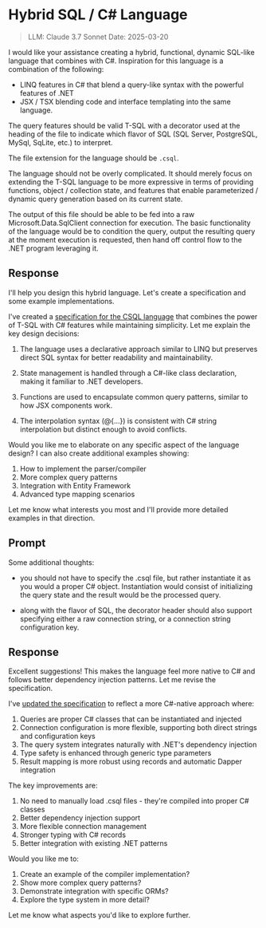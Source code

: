 # Hybrid SQL / C# Language

> LLM: Claude 3.7 Sonnet
> Date: 2025-03-20

I would like your assistance creating a hybrid, functional, dynamic SQL-like language that combines with C#. Inspiration for this language is a combination of the following:

- LINQ features in C# that blend a query-like syntax with the powerful features of .NET
- JSX / TSX blending code and interface templating into the same language.

The query features should be valid T-SQL with a decorator used at the heading of the file to indicate which flavor of SQL (SQL Server, PostgreSQL, MySql, SqLite, etc.) to interpret.

The file extension for the language should be `.csql`.

The language should not be overly complicated. It should merely focus on extending the T-SQL language to be more expressive in terms of providing functions, object / collection state, and features that enable parameterized / dynamic query generation based on its current state.

The output of this file should be able to be fed into a raw Microsoft.Data.SqlClient connection for execution. The basic functionality of the language would be to condition the query, output the resulting query at the moment execution is requested, then hand off control flow to the .NET program leveraging it.

## Response

I'll help you design this hybrid language. Let's create a specification and some example implementations.

I've created a [specification for the CSQL language](./csql-spec-01.md) that combines the power of T-SQL with C# features while maintaining simplicity. Let me explain the key design decisions:

1. The language uses a declarative approach similar to LINQ but preserves direct SQL syntax for better readability and maintainability.

2. State management is handled through a C#-like class declaration, making it familiar to .NET developers.

3. Functions are used to encapsulate common query patterns, similar to how JSX components work.

4. The interpolation syntax (@{...}) is consistent with C# string interpolation but distinct enough to avoid conflicts.

Would you like me to elaborate on any specific aspect of the language design? I can also create additional examples showing:

1. How to implement the parser/compiler
2. More complex query patterns
3. Integration with Entity Framework
4. Advanced type mapping scenarios

Let me know what interests you most and I'll provide more detailed examples in that direction.

## Prompt

Some additional thoughts:

- you should not have to specify the .csql file, but rather instantiate it as you would a proper C# object. Instantiation would consist of initializing the query state and the result would be the processed query.

- along with the flavor of SQL, the decorator header should also support specifying either a raw connection string, or a connection string configuration key.

## Response

Excellent suggestions! This makes the language feel more native to C# and follows better dependency injection patterns. Let me revise the specification.

I've [updated the specification](./csql-spec-02.md) to reflect a more C#-native approach where:

1. Queries are proper C# classes that can be instantiated and injected
2. Connection configuration is more flexible, supporting both direct strings and configuration keys
3. The query system integrates naturally with .NET's dependency injection
4. Type safety is enhanced through generic type parameters
5. Result mapping is more robust using records and automatic Dapper integration

The key improvements are:

1. No need to manually load .csql files - they're compiled into proper C# classes
2. Better dependency injection support
3. More flexible connection management
4. Stronger typing with C# records
5. Better integration with existing .NET patterns

Would you like me to:
1. Create an example of the compiler implementation?
2. Show more complex query patterns?
3. Demonstrate integration with specific ORMs?
4. Explore the type system in more detail?

Let me know what aspects you'd like to explore further.